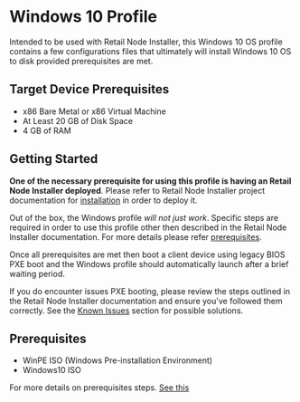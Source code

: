 # Windows 10 Profile

Intended to be used with Retail Node Installer, this Windows 10 OS profile contains a few configurations files that ultimately will install Windows 10 OS to disk provided prerequisites are met.

## Target Device Prerequisites

* x86 Bare Metal or x86 Virtual Machine
* At Least 20 GB of Disk Space
* 4 GB of RAM

## Getting Started

**One of the necessary prerequisite for using this profile is having an Retail Node Installer deployed**. Please refer to Retail Node Installer project documentation for [installation](https://github.com/intel/retail-node-installer) in order to deploy it.

Out of the box, the Windows profile _will not just work_. Specific steps are required in order to use this profile other then described in the Retail Node Installer documentation. For more details please refer [prerequisites](#prerequisites).

Once all prerequisites are met then boot a client device using legacy BIOS PXE boot and the Windows profile should automatically launch after a brief waiting period. 

If you do encounter issues PXE booting, please review the steps outlined in the Retail Node Installer documentation and ensure you've followed them correctly. See the [Known Issues](https://github.com/intel/retail-node-installer) section for possible solutions.

## Prerequisites

  * WinPE ISO (Windows Pre-installation Environment)
  * Windows10 ISO

For more details on prerequisites steps. [See this](docs/01_Prerequisites.md)

